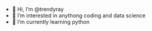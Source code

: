 - 👋 Hi, I’m @trendyray
- 👀 I’m interested in anythong coding and data science
- 🌱 I’m currently learning python


<!---
trendyray/trendyray is a ✨ special ✨ repository because its `README.md` (this file) appears on your GitHub profile.
You can click the Preview link to take a look at your changes.
--->
